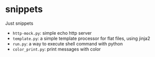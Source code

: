# snippets

Just snippets

* `http-mock.py`: simple echo http server
* `template.py`: a simple template processor for flat files, using jinja2
* `run.py`: a way to execute shell command with python
* `color_print.py`: print messages with color
